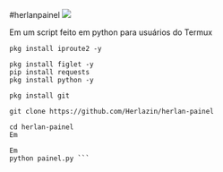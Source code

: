 #herlanpainel
![](https://github.com/Herlazin/herlan-painel/blob/main/Screenshot_20220124-065511.png)

Em
um script feito em python para usuários do Termux 
```
pkg install iproute2 -y

pkg install figlet -y
pip install requests
pkg install python -y 

pkg install git 

git clone https://github.com/Herlazin/herlan-painel

cd herlan-painel
Em

Em
python painel.py ```
